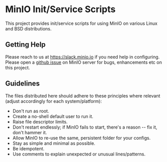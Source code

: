 MinIO Init/Service Scripts
====================

This project provides init/service scripts for using MinIO on various Linux and BSD distributions.

## Getting Help

Please reach to us at https://slack.minio.io if you need help in configuring.  Please open a [github issue](https://github.com/minio/minio/issues) on MinIO server for bugs, enhancements etc on this project.

## Guidelines

The files distributed here should adhere to these principles where relevant (adjust accordingly for each system/platform):

- Don't run as root.
- Create a no-shell default user to run it.
- Raise file descriptor limits.
- Don't restart endlessly; if MinIO fails to start, there's a reason -- fix it, don't hammer it.
- Allow MinIO to re-use the same, persistent folder for your configs.
- Stay as simple and minimal as possible.
- Be idempotent.
- Use comments to explain unexpected or unusual lines/patterns.
